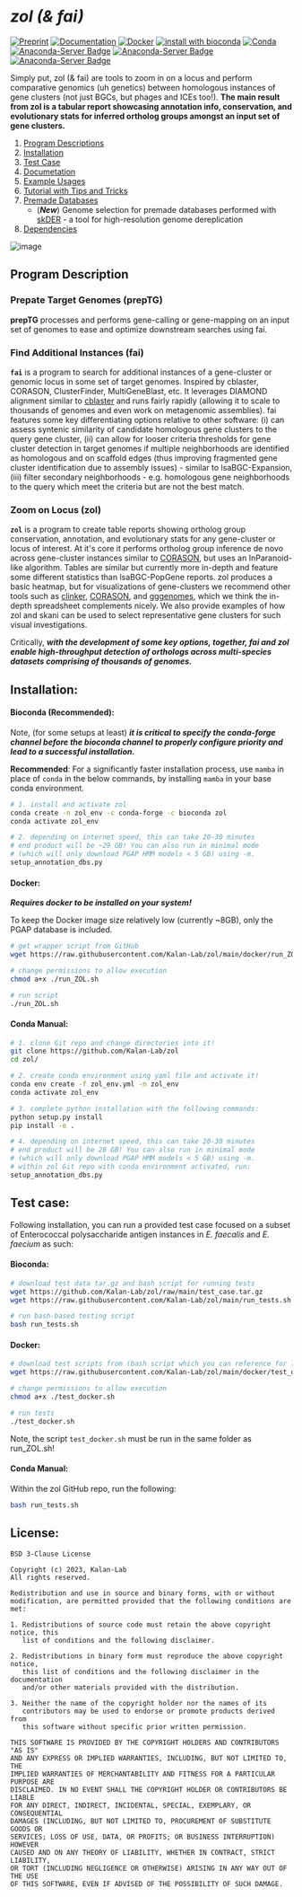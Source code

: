 # *zol (& fai)*

[![Preprint](https://img.shields.io/badge/Preprint-bioRxiv-darkblue?style=flat-square&maxAge=2678400)](https://www.biorxiv.org/content/10.1101/2023.06.07.544063v2)
[![Documentation](https://img.shields.io/badge/Documentation-Wiki-darkgreen?style=flat-square&maxAge=2678400)](https://github.com/Kalan-Lab/zol/wiki)
[![Docker](https://img.shields.io/badge/Docker-DockerHub-darkred?style=flat-square&maxAge=2678400)](https://hub.docker.com/r/raufs/zol)
[![install with bioconda](https://img.shields.io/badge/install%20with-bioconda-brightgreen.svg?style=flat)](http://bioconda.github.io/recipes/zol/README.html) [![Conda](https://img.shields.io/conda/dn/bioconda/zol.svg)](https://anaconda.org/bioconda/zol/files)
[![Anaconda-Server Badge](https://anaconda.org/bioconda/zol/badges/latest_release_date.svg)](https://anaconda.org/bioconda/zol)
[![Anaconda-Server Badge](https://anaconda.org/bioconda/zol/badges/platforms.svg)](https://anaconda.org/bioconda/zol)
[![Anaconda-Server Badge](https://anaconda.org/bioconda/zol/badges/license.svg)](https://anaconda.org/bioconda/zol)

Simply put, zol (& fai) are tools to zoom in on a locus and perform comparative genomics (uh genetics) between homologous instances of gene clusters (not just BGCs, but phages and ICEs too!). **The main result from zol is a tabular report showcasing annotation info, conservation, and evolutionary stats for inferred ortholog groups amongst an input set of gene clusters.**

1. [Program Descriptions](#program-description)
2. [Installation](#installation)
3. [Test Case](#test-case)
4. [Documetation](https://github.com/Kalan-Lab/zol/wiki)
5. [Example Usages](https://github.com/Kalan-Lab/zol/wiki/4.-basic-usage-examples)
6. [Tutorial with Tips and Tricks](https://github.com/Kalan-Lab/zol/wiki/5.-tutorial-%E2%80%90-a-detailed-walkthrough)
7. [Premade Databases](https://github.com/Kalan-Lab/zol/wiki/7.-premade-prepTG-dbs)
     - (***New***) Genome selection for premade databases performed with [skDER](https://github.com/raufs/skDER) - a tool for high-resolution genome dereplication 
8. [Dependencies](https://github.com/Kalan-Lab/zol/wiki/6.-dependencies)

![image](https://user-images.githubusercontent.com/4260723/235325678-8af9e7c4-d2f8-4603-9a09-57094b4465c1.png)
   
## Program Description 

### Prepate Target Genomes (prepTG)

**prepTG** processes and performs gene-calling or gene-mapping on an input set of genomes to ease and optimize downstream searches using fai.

### Find Additional Instances (fai)

**`fai`** is a program to search for additional instances of a gene-cluster or genomic locus in some set of target genomes. Inspired by cblaster, CORASON, ClusterFinder, MultiGeneBlast, etc. It leverages DIAMOND alignment similar to [cblaster](https://github.com/gamcil/cblaster) and runs fairly rapidly (allowing it to scale to thousands of genomes and even work on metagenomic assemblies). fai features some key differentiating options relative to other software: (i) can assess syntenic similarity of candidate homologous gene clusters to the query gene cluster, (ii) can allow for looser criteria thresholds for gene cluster detection in target genomes if multiple neighborhoods are identified as homologous and on scaffold edges (thus improving fragmented gene cluster identification due to assembly issues) - similar to lsaBGC-Expansion, (iii) filter secondary neighborhoods - e.g. homologous gene neighborhoods to the query which meet the criteria but are not the best match.

### Zoom on Locus (zol)

**`zol`** is a program to create table reports showing ortholog group conservation, annotation, and evolutionary stats for any gene-cluster or locus of interest. At it's core it performs ortholog group inference de novo across gene-cluster instances similar to [CORASON](https://github.com/nselem/corason), but uses an InParanoid-like algorithm. Tables are similar but currently more in-depth and feature some different statistics than lsaBGC-PopGene reports. zol produces a basic heatmap, but for visualizations of gene-clusters we recommend other tools such as [clinker](https://github.com/gamcil/clinker), [CORASON](https://github.com/nselem/corason), and [gggenomes](https://github.com/thackl/gggenomes), which we think the in-depth spreadsheet complements nicely. We also provide examples of how zol and skani can be used to select representative gene clusters for such visual investigations. 

Critically, ***with the development of some key options, together, fai and zol enable high-throughput detection of orthologs across multi-species datasets comprising of thousands of genomes.***

## Installation:

#### Bioconda (Recommended):

Note, (for some setups at least) ***it is critical to specify the conda-forge channel before the bioconda channel to properly configure priority and lead to a successful installation.***
 
**Recommended**: For a significantly faster installation process, use `mamba` in place of `conda` in the below commands, by installing `mamba` in your base conda environment.

```bash
# 1. install and activate zol
conda create -n zol_env -c conda-forge -c bioconda zol
conda activate zol_env

# 2. depending on internet speed, this can take 20-30 minutes
# end product will be ~29 GB! You can also run in minimal mode
# (which will only download PGAP HMM models < 5 GB) using -m.
setup_annotation_dbs.py
```

#### Docker:

___Requires docker to be installed on your system!___

To keep the Docker image size relatively low (currently ~8GB), only the PGAP database is included.

```bash
# get wrapper script from GitHub
wget https://raw.githubusercontent.com/Kalan-Lab/zol/main/docker/run_ZOL.sh

# change permissions to allow execution
chmod a+x ./run_ZOL.sh

# run script
./run_ZOL.sh
```

#### Conda Manual:

```bash
# 1. clone Git repo and change directories into it!
git clone https://github.com/Kalan-Lab/zol
cd zol/

# 2. create conda environment using yaml file and activate it!
conda env create -f zol_env.yml -n zol_env
conda activate zol_env

# 3. complete python installation with the following commands:
python setup.py install
pip install -e .

# 4. depending on internet speed, this can take 20-30 minutes
# end product will be 28 GB! You can also run in minimal mode
# (which will only download PGAP HMM models < 5 GB) using -m.
# within zol Git repo with conda environment activated, run:
setup_annotation_dbs.py
```

## Test case:

Following installation, you can run a provided test case focused on a subset of Enterococcal polysaccharide antigen instances in *E. faecalis* and *E. faecium* as such:

#### Bioconda:

```bash
# download test data tar.gz and bash script for running tests
wget https://github.com/Kalan-Lab/zol/raw/main/test_case.tar.gz
wget https://raw.githubusercontent.com/Kalan-Lab/zol/main/run_tests.sh

# run bash-based testing script
bash run_tests.sh
```

#### Docker:

```bash
# download test scripts from (bash script which you can reference for learning how to run zol).
wget https://raw.githubusercontent.com/Kalan-Lab/zol/main/docker/test_docker.sh

# change permissions to allow execution
chmod a+x ./test_docker.sh

# run tests
./test_docker.sh
```

Note, the script `test_docker.sh` must be run in the same folder as run_ZOL.sh!

#### Conda Manual:

Within the zol GitHub repo, run the following:

```bash
bash run_tests.sh
```

## License:

```
BSD 3-Clause License

Copyright (c) 2023, Kalan-Lab
All rights reserved.

Redistribution and use in source and binary forms, with or without
modification, are permitted provided that the following conditions are met:

1. Redistributions of source code must retain the above copyright notice, this
   list of conditions and the following disclaimer.

2. Redistributions in binary form must reproduce the above copyright notice,
   this list of conditions and the following disclaimer in the documentation
   and/or other materials provided with the distribution.

3. Neither the name of the copyright holder nor the names of its
   contributors may be used to endorse or promote products derived from
   this software without specific prior written permission.

THIS SOFTWARE IS PROVIDED BY THE COPYRIGHT HOLDERS AND CONTRIBUTORS "AS IS"
AND ANY EXPRESS OR IMPLIED WARRANTIES, INCLUDING, BUT NOT LIMITED TO, THE
IMPLIED WARRANTIES OF MERCHANTABILITY AND FITNESS FOR A PARTICULAR PURPOSE ARE
DISCLAIMED. IN NO EVENT SHALL THE COPYRIGHT HOLDER OR CONTRIBUTORS BE LIABLE
FOR ANY DIRECT, INDIRECT, INCIDENTAL, SPECIAL, EXEMPLARY, OR CONSEQUENTIAL
DAMAGES (INCLUDING, BUT NOT LIMITED TO, PROCUREMENT OF SUBSTITUTE GOODS OR
SERVICES; LOSS OF USE, DATA, OR PROFITS; OR BUSINESS INTERRUPTION) HOWEVER
CAUSED AND ON ANY THEORY OF LIABILITY, WHETHER IN CONTRACT, STRICT LIABILITY,
OR TORT (INCLUDING NEGLIGENCE OR OTHERWISE) ARISING IN ANY WAY OUT OF THE USE
OF THIS SOFTWARE, EVEN IF ADVISED OF THE POSSIBILITY OF SUCH DAMAGE.
```
